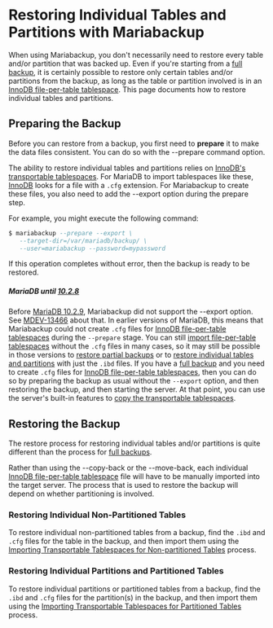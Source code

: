 # Restoring Individual Tables and Partitions with Mariabackup

When using Mariabackup, you don't necessarily need to restore every table and/or partition that was backed up. Even if you're starting from a [full backup](/mariadb-administration/backing-up-and-restoring-databases/mariabackup/full-backup-and-restore-with-mariabackup), it is certainly possible to restore only certain tables and/or partitions from the backup, as long as the table or partition involved is in an [InnoDB file-per-table tablespace](/columns-storage-engines-and-plugins/storage-engines/innodb/innodb-tablespaces/innodb-file-per-table-tablespaces). This page documents how to restore individual tables and partitions.

## Preparing the Backup

Before you can restore from a backup, you first need to <strong>prepare</strong> it to make the data files consistent. You can do so with the <a undefined>--prepare</a> command option.

The ability to restore individual tables and partitions relies on [InnoDB's transportable tablespaces](/kb/en/innodb-file-per-table-tablespaces/#copying-transportable-tablespaces). For MariaDB to import tablespaces like these, [InnoDB](/kb/en/xtradb-and-innodb/) looks for a file with a `.cfg` extension. For Mariabackup to create these files, you also need to add the <a undefined>--export</a> option during the prepare step.

For example, you might execute the following command:

```sql
$ mariabackup --prepare --export \
   --target-dir=/var/mariadb/backup/ \
   --user=mariabackup --password=mypassword
```

If this operation completes without error, then the backup is ready to be restored.

##### MariaDB until [10.2.8](/kb/en/mariadb-1028-release-notes/)

Before [MariaDB 10.2.9](/kb/en/mariadb-1029-release-notes/), Mariabackup did not support the <a undefined>--export</a> option. See [MDEV-13466](https://jira.mariadb.org/browse/MDEV-13466) about that. In earlier versions of MariaDB, this means that Mariabackup could not create `.cfg` files for [InnoDB file-per-table tablespaces](/columns-storage-engines-and-plugins/storage-engines/innodb/innodb-tablespaces/innodb-file-per-table-tablespaces) during the `--prepare` stage. You can still [import file-per-table tablespaces](/kb/en/innodb-file-per-table-tablespaces/#copying-transportable-tablespaces) without the `.cfg` files in many cases, so it may still be possible in those versions to [restore partial backups](/mariadb-administration/backing-up-and-restoring-databases/mariabackup/partial-backup-and-restore-with-mariabackup) or to [restore individual tables and partitions](/mariadb-administration/backing-up-and-restoring-databases/mariabackup/restoring-individual-tables-and-partitions-with-mariabackup) with just the `.ibd` files. If you have a [full backup](/mariadb-administration/backing-up-and-restoring-databases/mariabackup/full-backup-and-restore-with-mariabackup) and you need to create `.cfg` files for [InnoDB file-per-table tablespaces](/columns-storage-engines-and-plugins/storage-engines/innodb/innodb-tablespaces/innodb-file-per-table-tablespaces), then you can do so by preparing the backup as usual without the `--export` option, and then restoring the backup, and then starting the server. At that point, you can use the server's built-in features to [copy the transportable tablespaces](/kb/en/innodb-file-per-table-tablespaces/#copying-transportable-tablespaces).

## Restoring the Backup

The restore process for restoring individual tables and/or partitions is quite different than the process for [full backups](/mariadb-administration/backing-up-and-restoring-databases/mariabackup/full-backup-and-restore-with-mariabackup).

Rather than using the <a undefined>--copy-back</a> or the <a undefined>--move-back</a>, each individual [InnoDB file-per-table tablespace](/columns-storage-engines-and-plugins/storage-engines/innodb/innodb-tablespaces/innodb-file-per-table-tablespaces) file will have to be manually imported into the target server. The process that is used to restore the backup will depend on whether partitioning is involved.

### Restoring Individual Non-Partitioned Tables

To restore individual non-partitioned tables from a backup, find the `.ibd` and `.cfg` files for the table in the backup, and then import them using the [Importing Transportable Tablespaces for Non-partitioned Tables](/kb/en/innodb-file-per-table-tablespaces/#importing-transportable-tablespaces-for-non-partitioned-tables) process.

### Restoring Individual Partitions and Partitioned Tables

To restore individual partitions or partitioned tables from a backup, find the `.ibd` and `.cfg` files for the partition(s) in the backup, and then import them using the [Importing Transportable Tablespaces for Partitioned Tables](/kb/en/innodb-file-per-table-tablespaces/#importing-transportable-tablespaces-for-partitioned-tables) process.